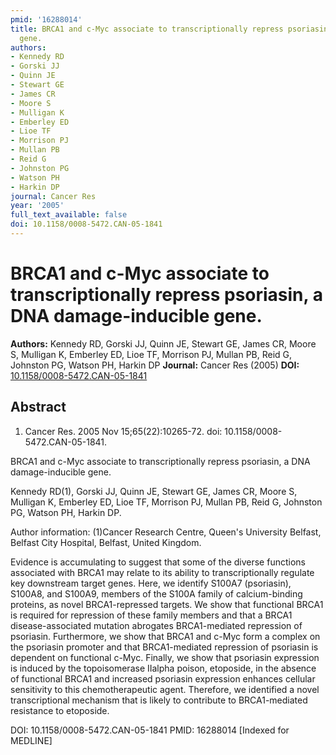 ```yaml
---
pmid: '16288014'
title: BRCA1 and c-Myc associate to transcriptionally repress psoriasin, a DNA damage-inducible
  gene.
authors:
- Kennedy RD
- Gorski JJ
- Quinn JE
- Stewart GE
- James CR
- Moore S
- Mulligan K
- Emberley ED
- Lioe TF
- Morrison PJ
- Mullan PB
- Reid G
- Johnston PG
- Watson PH
- Harkin DP
journal: Cancer Res
year: '2005'
full_text_available: false
doi: 10.1158/0008-5472.CAN-05-1841
---
```


# BRCA1 and c-Myc associate to transcriptionally repress psoriasin, a DNA damage-inducible gene.
**Authors:** Kennedy RD, Gorski JJ, Quinn JE, Stewart GE, James CR, Moore S, Mulligan K, Emberley ED, Lioe TF, Morrison PJ, Mullan PB, Reid G, Johnston PG, Watson PH, Harkin DP
**Journal:** Cancer Res (2005)
**DOI:** [10.1158/0008-5472.CAN-05-1841](https://doi.org/10.1158/0008-5472.CAN-05-1841)

## Abstract

1. Cancer Res. 2005 Nov 15;65(22):10265-72. doi: 10.1158/0008-5472.CAN-05-1841.

BRCA1 and c-Myc associate to transcriptionally repress psoriasin, a DNA 
damage-inducible gene.

Kennedy RD(1), Gorski JJ, Quinn JE, Stewart GE, James CR, Moore S, Mulligan K, 
Emberley ED, Lioe TF, Morrison PJ, Mullan PB, Reid G, Johnston PG, Watson PH, 
Harkin DP.

Author information:
(1)Cancer Research Centre, Queen's University Belfast, Belfast City Hospital, 
Belfast, United Kingdom.

Evidence is accumulating to suggest that some of the diverse functions 
associated with BRCA1 may relate to its ability to transcriptionally regulate 
key downstream target genes. Here, we identify S100A7 (psoriasin), S100A8, and 
S100A9, members of the S100A family of calcium-binding proteins, as novel 
BRCA1-repressed targets. We show that functional BRCA1 is required for 
repression of these family members and that a BRCA1 disease-associated mutation 
abrogates BRCA1-mediated repression of psoriasin. Furthermore, we show that 
BRCA1 and c-Myc form a complex on the psoriasin promoter and that BRCA1-mediated 
repression of psoriasin is dependent on functional c-Myc. Finally, we show that 
psoriasin expression is induced by the topoisomerase IIalpha poison, etoposide, 
in the absence of functional BRCA1 and increased psoriasin expression enhances 
cellular sensitivity to this chemotherapeutic agent. Therefore, we identified a 
novel transcriptional mechanism that is likely to contribute to BRCA1-mediated 
resistance to etoposide.

DOI: 10.1158/0008-5472.CAN-05-1841
PMID: 16288014 [Indexed for MEDLINE]
